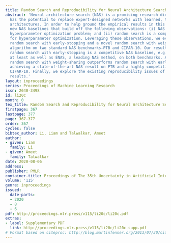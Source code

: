 ```yaml
---
title: Random Search and Reproducibility for Neural Architecture Search
abstract: 'Neural architecture search (NAS) is a promising research direction that
  has the potential to replace expert-designed networks with learned, task-specific
  architectures. In order to help ground the empirical results in this field, we propose
  new NAS baselines that build off the following observations: (i) NAS is a specialized
  hyperparameter optimization problem; and (ii) random search is a competitive baseline
  for hyperparameter optimization. Leveraging these observations, we evaluate both
  random search with early-stopping and a novel random search with weight-sharing
  algorithm on two standard NAS benchmarks—PTB and CIFAR-10. Our results show that
  random search with early-stopping is a competitive NAS baseline, e.g., it performs
  at least as well as ENAS, a leading NAS method, on both benchmarks. Additionally,
  random search with weight-sharing outperforms random search with early-stopping,
  achieving a state-of-the-art NAS result on PTB and a highly competitive result on
  CIFAR-10. Finally, we explore the existing reproducibility issues of published NAS
  results.'
layout: inproceedings
series: Proceedings of Machine Learning Research
issn: 2640-3498
id: li20c
month: 0
tex_title: Random Search and Reproducibility for Neural Architecture Search
firstpage: 367
lastpage: 377
page: 367-377
order: 367
cycles: false
bibtex_author: Li, Liam and Talwalkar, Ameet
author:
- given: Liam
  family: Li
- given: Ameet
  family: Talwalkar
date: 2020-08-06
address: 
publisher: PMLR
container-title: Proceedings of The 35th Uncertainty in Artificial Intelligence Conference
volume: '115'
genre: inproceedings
issued:
  date-parts:
  - 2020
  - 8
  - 6
pdf: http://proceedings.mlr.press/v115/li20c/li20c.pdf
extras:
- label: Supplementary PDF
  link: http://proceedings.mlr.press/v115/li20c/li20c-supp.pdf
# Format based on citeproc: http://blog.martinfenner.org/2013/07/30/citeproc-yaml-for-bibliographies/
---
```

